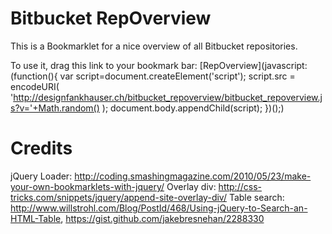 Bitbucket RepOverview
=====================

This is a Bookmarklet for a nice overview of all Bitbucket repositories.

To use it, drag this link to your bookmark bar: [RepOverview](javascript:(function(){
	var script=document.createElement('script');
		script.src = encodeURI(
			'http://designfankhauser.ch/bitbucket_repoverview/bitbucket_repoverview.js?v='+Math.random()
		);
	document.body.appendChild(script);
})();)

# Credits
jQuery Loader: http://coding.smashingmagazine.com/2010/05/23/make-your-own-bookmarklets-with-jquery/
Overlay div: http://css-tricks.com/snippets/jquery/append-site-overlay-div/
Table search: http://www.willstrohl.com/Blog/PostId/468/Using-jQuery-to-Search-an-HTML-Table, https://gist.github.com/jakebresnehan/2288330
